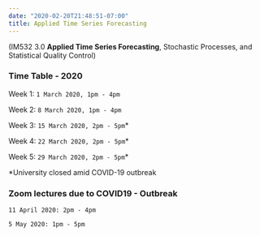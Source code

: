 ```yaml
---
date: "2020-02-20T21:48:51-07:00"
title: Applied Time Series Forecasting 
---
```


(IM532 3.0 **Applied Time Series Forecasting**, Stochastic Processes, and Statistical Quality Control)


### Time Table - 2020 

Week 1: `1 March 2020, 1pm - 4pm`

Week 2: `8 March 2020, 1pm - 4pm`

Week 3: `15 March 2020, 2pm - 5pm`*

Week 4: `22 March 2020, 2pm - 5pm`*

Week 5:  `29 March 2020, 2pm - 5pm`*

*University closed amid COVID-19 outbreak


### Zoom lectures due to COVID19 - Outbreak

`11 April 2020: 2pm - 4pm` 

`5 May 2020: 1pm - 5pm`